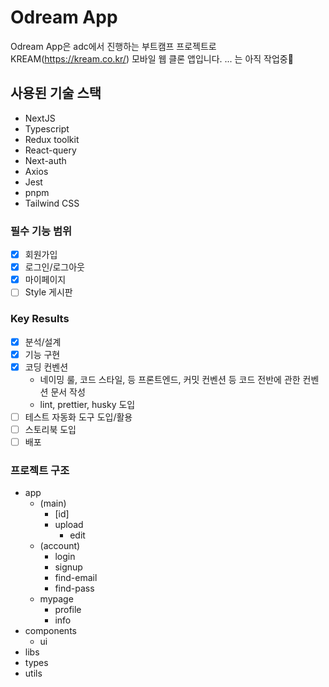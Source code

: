 # Odream App

Odream App은 adc에서 진행하는 부트캠프 프로젝트로 KREAM(https://kream.co.kr/) 모바일 웹 클론 앱입니다.
... 는 아직 작업중🚧

## 사용된 기술 스택

- NextJS
- Typescript
- Redux toolkit
- React-query
- Next-auth
- Axios
- Jest
- pnpm
- Tailwind CSS

### 필수 기능 범위

- [x] 회원가입
- [x] 로그인/로그아웃
- [x] 마이페이지
- [ ] Style 게시판

### Key Results

- [x] 분석/설계
- [x] 기능 구현
- [x] 코딩 컨벤션
  - 네이밍 룰, 코드 스타일, 등 프론트엔드, 커밋 컨벤션 등 코드 전반에 관한 컨벤션 문서 작성
  - lint, prettier, husky 도입
- [ ] 테스트 자동화 도구 도입/활용
- [ ] 스토리북 도입
- [ ] 배포

### 프로젝트 구조

- app
  - (main)
    - [id]
    - upload
      - edit
  - (account)
    - login
    - signup
    - find-email
    - find-pass
  - mypage
    - profile
    - info
- components
  - ui
- libs
- types
- utils
